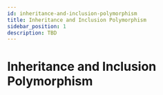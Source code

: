 ```yaml
---
id: inheritance-and-inclusion-polymorphism
title: Inheritance and Inclusion Polymorphism
sidebar_position: 1
description: TBD
---
```


# Inheritance and Inclusion Polymorphism
